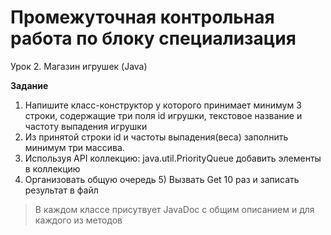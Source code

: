 # Промежуточная контрольная работа по блоку специализация
Урок 2. Магазин игрушек (Java)

**Задание**
1) Напишите класс-конструктор у которого принимает минимум 3 строки,
содержащие три поля id игрушки, текстовое название и частоту выпадения
игрушки
2) Из принятой строки id и частоты выпадения(веса) заполнить минимум три
массива.
3) Используя API коллекцию: java.util.PriorityQueue добавить элементы в
коллекцию
4) Организовать общую очередь 5) Вызвать Get 10 раз и записать результат в
файл

> В каждом классе присутвует JavaDoc с общим описанием и для каждого из методов
